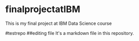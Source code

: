# finalprojectatIBM
This is my final project at IBM Data Science course

#testrepo
##editing file
It's a markdown file in this repository.
